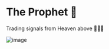 # The Prophet 👼
Trading signals from Heaven above 💸💸💸

![image](https://user-images.githubusercontent.com/12991137/100215988-9c4efa00-2f76-11eb-84ca-4b6a16fbd55b.png)
